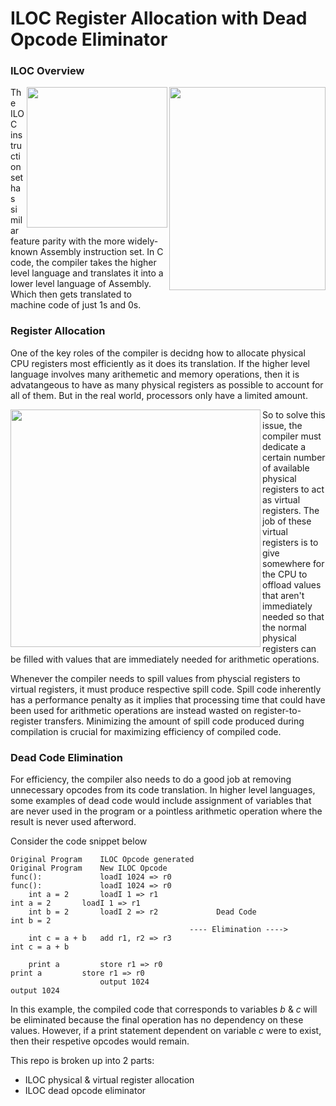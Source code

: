 # ILOC Register Allocation with Dead Opcode Eliminator

### ILOC Overview

<p>
    <img src="https://user-images.githubusercontent.com/50348516/168185749-ecebaeff-91d7-49e1-bee0-6a346d77fa7e.png" align="right" height="325" width="250"/> <img src="https://user-images.githubusercontent.com/50348516/168185683-10860c41-ec1d-4dad-bf65-5ac4db4c4907.png" align="right" height="225" width="225"/>  </p>
    
The ILOC instruction set has similar feature parity with the more widely-known Assembly instruction set.
In C code, the compiler takes the higher level language and translates it into a lower level language of Assembly. Which then gets translated to machine code of just 1s and 0s.

### Register Allocation

One of the key roles of the compiler is decidng how to allocate physical CPU registers most efficiently as it does its translation. If the higher level language involves many arithemetic and memory operations, then it is advatangeous to have as many physical registers as possible to account for all of them. But in the real world, processors only have a limited amount.

<img src="https://user-images.githubusercontent.com/50348516/168216766-ffffbaf8-989e-4edc-82d5-fbc3166da61c.png" align="left" height="380" width="400" /> 

So to solve this issue, the compiler must dedicate a certain number of available physical registers to act as virtual registers. The job of these virtual registers is to give somewhere for the CPU to offload values that aren't immediately needed so that the normal physical registers can be filled with values that are immediately needed for arithmetic operations.

Whenever the compiler needs to spill values from physcial registers to virtual registers, it must produce respective spill code. Spill code inherently has a performance penalty as it implies that processing time that could have been used for arithmetic operations are instead wasted on register-to-register transfers. Minimizing the amount of spill code produced during compilation is crucial for maximizing efficiency of compiled code.


### Dead Code Elimination

For efficiency, the compiler also needs to do a good job at removing unnecessary opcodes from its code translation. In higher level languages, some examples of dead code would include assignment of variables that are never used in the program or a pointless arithmetic operation where the result is never used afterword.

Consider the code snippet below

```
Original Program    ILOC Opcode generated                       Original Program    New ILOC Opcode
func():             loadI 1024 => r0                            func():             loadI 1024 => r0
    int a = 2       loadI 1 => r1                                   int a = 2       loadI 1 => r1           
    int b = 2       loadI 2 => r2             Dead Code             int b = 2                     
                                        ---- Elimination ---->   
    int c = a + b   add r1, r2 => r3                                int c = a + b                
    
    print a         store r1 => r0                                  print a         store r1 => r0 
                    output 1024                                                     output 1024
```

In this example, the compiled code that corresponds to variables *b* & *c* will be eliminated because the final operation has no dependency on these values. However, if a print statement dependent on variable *c* were to exist, then their respetive opcodes would remain.


This repo is broken up into 2 parts:
- ILOC physical & virtual register allocation
- ILOC dead opcode eliminator
